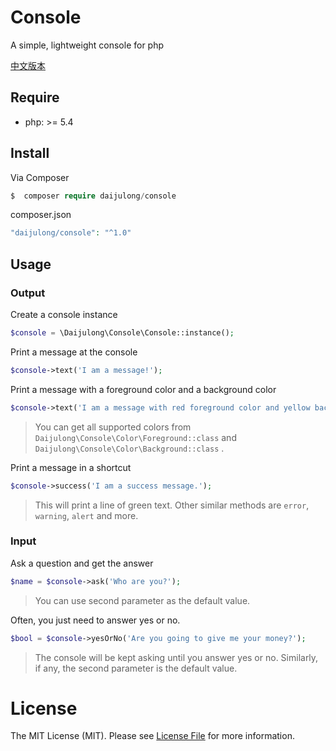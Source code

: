 # Console

A simple, lightweight console for php

[中文版本](README_CN.md) 

## Require

- php: >= 5.4

## Install

Via Composer

```php
$  composer require daijulong/console
```

composer.json

```php
"daijulong/console": "^1.0"
```


## Usage

### Output

Create a console instance

```php
$console = \Daijulong\Console\Console::instance();
```

Print a message at the console

```php
$console->text('I am a message!');
```

Print a message with a foreground color and a background color

```php
$console->text('I am a message with red foreground color and yellow background color.', 'red', 'yellow');
```

> You can get all supported colors from ```Daijulong\Console\Color\Foreground::class``` and ```Daijulong\Console\Color\Background::class``` .

Print a message in a shortcut

```php
$console->success('I am a success message.');
```

> This will print a line of green text. Other similar methods are ```error```, ```warning```, ```alert``` and more.

### Input

Ask a question and get the answer

```php
$name = $console->ask('Who are you?');
```

> You can use second parameter as the default value.

Often, you just need to answer yes or no.

```php
$bool = $console->yesOrNo('Are you going to give me your money?');
```

> The console will be kept asking until you answer yes or no. Similarly, if any, the second parameter is the default value.


# License

The MIT License (MIT). Please see [License File](LICENSE.md) for more information.